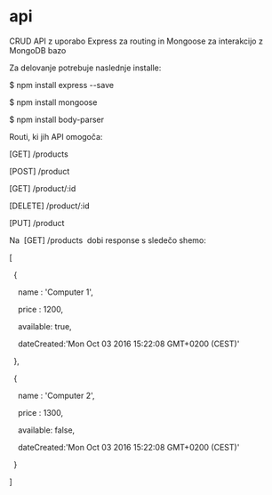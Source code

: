 # api

CRUD API z uporabo Express za routing in Mongoose za interakcijo z MongoDB bazo

Za delovanje potrebuje naslednje installe:

$ npm install express --save

$ npm install mongoose

$ npm install body-parser



Routi, ki jih API omogoča:

[GET] /products

[POST] /product

[GET] /product/:id

[DELETE] /product/:id

[PUT] /product



Na  [GET] /products  dobi response s sledečo shemo:

[

  {

    name : 'Computer 1',

    price : 1200,

    available: true,

    dateCreated:'Mon Oct 03 2016 15:22:08 GMT+0200 (CEST)'

  },

  {

    name : 'Computer 2',

    price : 1300,

    available: false,

    dateCreated:'Mon Oct 03 2016 15:22:08 GMT+0200 (CEST)'

  }

]
